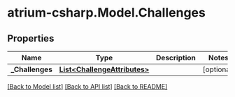 # atrium-csharp.Model.Challenges
## Properties

Name | Type | Description | Notes
------------ | ------------- | ------------- | -------------
**_Challenges** | [**List&lt;ChallengeAttributes&gt;**](ChallengeAttributes.md) |  | [optional] 

[[Back to Model list]](../README.md#documentation-for-models) [[Back to API list]](../README.md#documentation-for-api-endpoints) [[Back to README]](../README.md)

